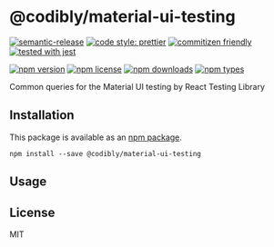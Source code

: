 # @codibly/material-ui-testing

[![semantic-release](https://img.shields.io/badge/%20%20%F0%9F%93%A6%F0%9F%9A%80-semantic--release-e10079.svg)](https://github.com/semantic-release/semantic-release)
[![code style: prettier](https://img.shields.io/badge/code_style-prettier-ff69b4.svg)](https://github.com/prettier/prettier)
[![commitizen friendly](https://img.shields.io/badge/commitizen-friendly-brightgreen.svg)](http://commitizen.github.io/cz-cli/)
[![tested with jest](https://img.shields.io/badge/tested_with-jest-99424f.svg)](https://github.com/facebook/jest)

[![npm version](https://img.shields.io/npm/v/@codibly/material-ui-testing.svg)](https://www.npmjs.com/package/@codibly/material-ui-testing)
[![npm license](https://img.shields.io/npm/l/@codibly/material-ui-testing.svg)](https://www.npmjs.com/package/@codibly/material-ui-testing)
[![npm downloads](https://img.shields.io/npm/dt/@codibly/material-ui-testing.svg)](https://www.npmjs.com/package/@codibly/material-ui-testing)
[![npm types](https://img.shields.io/npm/types/@codibly/material-ui-testing.svg)](https://www.npmjs.com/package/@codibly/material-ui-testing)

Common queries for the Material UI testing by React Testing Library

## Installation

This package is available as an [npm package](https://www.npmjs.com/package/@codibly/material-ui-testing).

```
npm install --save @codibly/material-ui-testing
```

## Usage

## License

MIT
